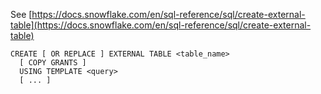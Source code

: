 See [https://docs.snowflake.com/en/sql-reference/sql/create-external-table](https://docs.snowflake.com/en/sql-reference/sql/create-external-table)
```
CREATE [ OR REPLACE ] EXTERNAL TABLE <table_name>
  [ COPY GRANTS ]
  USING TEMPLATE <query>
  [ ... ]
```

